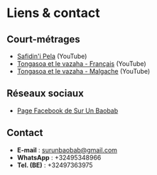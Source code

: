 # Liens & contact

## Court-métrages

- [Safidin'i Pela](https://www.youtube.com/watch?v=92IwfppA5SQ) (YouTube)
- [Tongasoa et le vazaha - Français](https://www.youtube.com/watch?v=CD8Q84deTKY) (YouTube)
- [Tongasoa et le vazaha - Malgache](https://www.youtube.com/watch?v=w3naj4qB7I0) (YouTube)

## Réseaux sociaux

- [Page Facebook de Sur Un Baobab](https://www.facebook.com/surunbaobab)

## Contact

- **E-mail** : surunbaobab@gmail.com
- **WhatsApp** : +32495348966
- **Tel. (BE)** : +32497363975